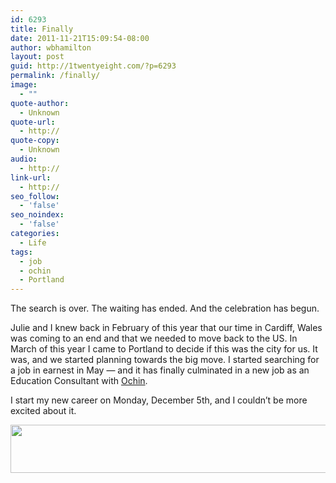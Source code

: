 ```yaml
---
id: 6293
title: Finally
date: 2011-11-21T15:09:54-08:00
author: wbhamilton
layout: post
guid: http://1twentyeight.com/?p=6293
permalink: /finally/
image:
  - ""
quote-author:
  - Unknown
quote-url:
  - http://
quote-copy:
  - Unknown
audio:
  - http://
link-url:
  - http://
seo_follow:
  - 'false'
seo_noindex:
  - 'false'
categories:
  - Life
tags:
  - job
  - ochin
  - Portland
---
```

The search is over. The waiting has ended. And the celebration has begun.

Julie and I knew back in February of this year that our time in Cardiff, Wales was coming to an end and that we needed to move back to the US. In March of this year I came to Portland to decide if this was the city for us. It was, and we started planning towards the big move. I started searching for a job in earnest in May — and it has finally culminated in a new job as an Education Consultant with [Ochin](http://www.ochin.org).

I start my new career on Monday, December 5th, and I couldn&#8217;t be more excited about it.

<img class="alignnone size-full wp-image-6294" title="ochin" src="http://1twentyeight.com/wp-content/uploads/2011/11/ochin.jpeg" alt="" width="529" height="77" srcset="http://1twentyeight.com/wp-content/uploads/2011/11/ochin.jpeg 882w, http://1twentyeight.com/wp-content/uploads/2011/11/ochin-300x43.jpg 300w" sizes="(max-width: 529px) 100vw, 529px" />